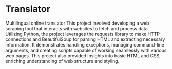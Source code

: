 # Translator
Multilingual online translator
This project involved developing a web scraping tool that interacts with websites to fetch and process data. Utilizing Python, the project leverages the requests library to make HTTP connections and BeautifulSoup for parsing HTML and extracting necessary information. It demonstrates handling exceptions, managing command-line arguments, and creating scripts capable of working seamlessly with various web pages. This project also provided insights into basic HTML and CSS, enriching understanding of web structure and styling.
